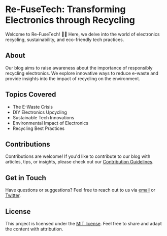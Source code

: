 # Re-FuseTech: Transforming Electronics through Recycling

Welcome to Re-FuseTech! 🌱🔌 Here, we delve into the world of electronics recycling, sustainability, and eco-friendly tech practices.

## About
Our blog aims to raise awareness about the importance of responsibly recycling electronics. We explore innovative ways to reduce e-waste and provide insights into the impact of recycling on the environment.

## Topics Covered
- The E-Waste Crisis
- DIY Electronics Upcycling
- Sustainable Tech Innovations
- Environmental Impact of Electronics
- Recycling Best Practices

## Contributions
Contributions are welcome! If you'd like to contribute to our blog with articles, tips, or insights, please check out our [Contribution Guidelines](link/to/contribution/guidelines).

## Get in Touch
Have questions or suggestions? Feel free to reach out to us via [email](refusetech0@gmail.com) or [Twitter](https://twitter.com/ReFuseTech).

## License
This project is licensed under the [MIT license](https://www.mit.edu/~amini/LICENSE.md). Feel free to share and adapt the content with attribution.

